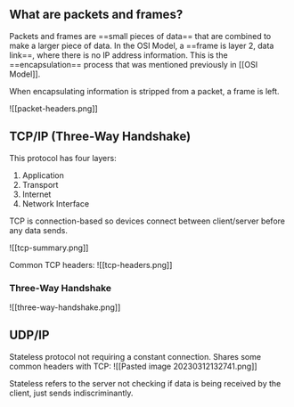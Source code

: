 
## What are packets and frames?

Packets and frames are ==small pieces of data== that are combined to make a larger piece of data.
In the OSI Model, a ==frame is layer 2, data link==, where there is no IP address information. This is the ==encapsulation== process that was mentioned previously in [[OSI Model]].

When encapsulating information is stripped from a packet, a frame is left.

![[packet-headers.png]]


## TCP/IP (Three-Way Handshake)

This protocol has four layers:
1. Application
2. Transport
3. Internet
4. Network Interface

TCP is connection-based so devices connect between client/server before any data sends.

![[tcp-summary.png]]

Common TCP headers:
![[tcp-headers.png]]

### Three-Way Handshake

![[three-way-handshake.png]]


## UDP/IP

Stateless protocol not requiring a constant connection.
Shares some common headers with TCP:
![[Pasted image 20230312132741.png]]

Stateless refers to the server not checking if data is being received by the client, just sends indiscriminantly.
